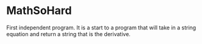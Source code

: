 # MathSoHard
First independent program.  It is a start to a program that will take in a string equation and return a string that is the derivative.
